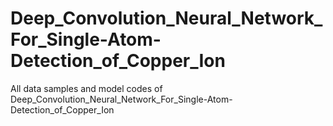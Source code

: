# Deep_Convolution_Neural_Network_For_Single-Atom-Detection_of_Copper_Ion
All data samples and model codes of Deep_Convolution_Neural_Network_For_Single-Atom-Detection_of_Copper_Ion

